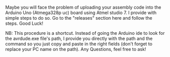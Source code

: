 Maybe you will face the problem of uploading your assembly code into the Arduino Uno (Atmega328p uc) board using Atmel studio 7. I provide with simple steps to do so. Go to the "releases" section here and follow the steps. Good Luck!

NB: This procedure is a shortcut. Instead of going the Arduino ide to look for the avrdude.exe file's path, I provide you directly with the path and the command so you just copy and paste in the right fields (don't forget to replace your PC name on the path).
Any Questions, feel free to ask!
